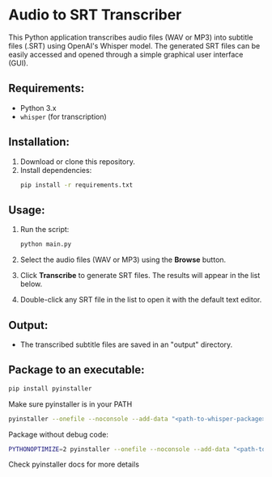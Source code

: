# Audio to SRT Transcriber

This Python application transcribes audio files (WAV or MP3) into subtitle files (.SRT) using OpenAI's Whisper model. The generated SRT files can be easily accessed and opened through a simple graphical user interface (GUI).

## Requirements:
- Python 3.x
- `whisper` (for transcription)

## Installation:
1. Download or clone this repository.
2. Install dependencies:
    ```bash
    pip install -r requirements.txt
    ```
   
## Usage:
1. Run the script:
    ```bash
    python main.py
    ```

2. Select the audio files (WAV or MP3) using the **Browse** button.

3. Click **Transcribe** to generate SRT files. The results will appear in the list below.

4. Double-click any SRT file in the list to open it with the default text editor.

## Output:
- The transcribed subtitle files are saved in an "output" directory.

## Package to an executable:

```bash
pip install pyinstaller
```

Make sure pyinstaller is in your PATH

```bash
pyinstaller --onefile --noconsole --add-data "<path-to-whisper-package>;whisper/" .\main.py
```

Package without debug code:
```bash
PYTHONOPTIMIZE=2 pyinstaller --onefile --noconsole --add-data "<path-to-whisper-package>;whisper/" .\main.py
```

Check pyinstaller docs for more details